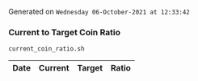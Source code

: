 Generated on `Wednesday 06-October-2021 at 12:33:42`

### Current to Target Coin Ratio
`current_coin_ratio.sh`

Date|Current|Target|Ratio
---|---|---|---

